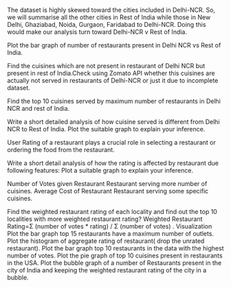 The dataset is highly skewed toward the cities included in Delhi-NCR. So, we will summarise all the other cities in Rest of India while those in New Delhi, Ghaziabad, Noida, Gurgaon, Faridabad to Delhi-NCR. Doing this would make our analysis turn toward Delhi-NCR v Rest of India.

Plot the bar graph of number of restaurants present in Delhi NCR vs Rest of India.

Find the cuisines which are not present in restaurant of Delhi NCR but present in rest of India.Check using Zomato API whether this cuisines are actually not served in restaurants of Delhi-NCR or just it due to incomplete dataset.

Find the top 10 cuisines served by maximum number of restaurants in Delhi NCR and rest of India.

Write a short detailed analysis of how cuisine served is different from Delhi NCR to Rest of India. Plot the suitable graph to explain your inference.

User Rating of a restaurant plays a crucial role in selecting a restaurant or ordering the food from the restaurant.

Write a short detail analysis of how the rating is affected by restaurant due following features: Plot a suitable graph to explain your inference.

Number of Votes given Restaurant
Restaurant serving more number of cuisines.
Average Cost of Restaurant
Restaurant serving some specific cuisines.

Find the weighted restaurant rating of each locality and find out the top 10 localities with more weighted restaurant rating?
Weighted Restaurant Rating=Σ (number of votes * rating) / Σ (number of votes) .
Visualization
Plot the bar graph top 15 restaurants have a maximum number of outlets.
Plot the histogram of aggregate rating of restaurant( drop the unrated restaurant).
Plot the bar graph top 10 restaurants in the data with the highest number of votes.
Plot the pie graph of top 10 cuisines present in restaurants in the USA.
Plot the bubble graph of a number of Restaurants present in the city of India and keeping the weighted restaurant rating of the city in a bubble.
